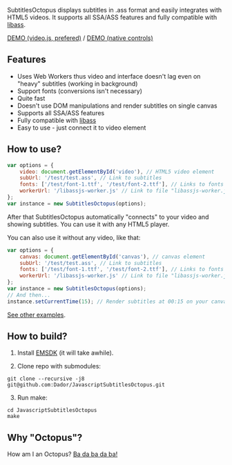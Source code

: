 SubtitlesOctopus displays subtitles in .ass format and easily integrates with HTML5 videos. It supports all SSA/ASS features and fully compatible with [libass](https://github.com/libass/libass).

[DEMO (video.js, prefered)](https://dador.github.io/JavascriptSubtitlesOctopus/videojs.html) / [DEMO (native controls)](https://dador.github.io/JavascriptSubtitlesOctopus/index.html)

## Features

- Uses Web Workers thus video and interface doesn't lag even on "heavy" subtitles (working in background)
- Support fonts (conversions isn't necessary)
- Quite fast
- Doesn't use DOM manipulations and render subtitles on single canvas
- Supports all SSA/ASS features
- Fully compatible with [libass](https://github.com/libass/libass)
- Easy to use - just connect it to video element

## How to use?

```javascript
var options = {
    video: document.getElementById('video'), // HTML5 video element
    subUrl: '/test/test.ass', // Link to subtitles
    fonts: ['/test/font-1.ttf', '/test/font-2.ttf'], // Links to fonts (not required, default font already included in build)
    workerUrl: '/libassjs-worker.js' // Link to file "libassjs-worker.js"
};
var instance = new SubtitlesOctopus(options);
```

After that SubtitlesOctopus automatically "connects" to your video and showing subtitles. You can use it with any HTML5 player.

You can also use it without any video, like that:
```javascript
var options = {
    canvas: document.getElementById('canvas'), // canvas element
    subUrl: '/test/test.ass', // Link to subtitles
    fonts: ['/test/font-1.ttf', '/test/font-2.ttf'], // Links to fonts (not required, default font already included in build)
    workerUrl: '/libassjs-worker.js' // Link to file "libassjs-worker.js"
};
var instance = new SubtitlesOctopus(options);
// And then...
instance.setCurrentTime(15); // Render subtitles at 00:15 on your canvas
```

[See other examples](https://github.com/Dador/JavascriptSubtitlesOctopus/tree/master/example).

## How to build?

1) Install [EMSDK](http://kripken.github.io/emscripten-site/docs/getting_started/downloads.html) (it will take awhile).

2) Clone repo with submodules:
```
git clone --recursive -j8 git@github.com:Dador/JavascriptSubtitlesOctopus.git
```
3) Run make:
```
cd JavascriptSubtitlesOctopus
make
```

## Why "Octopus"?
How am I an Octopus? [Ba da ba da ba!](https://www.youtube.com/watch?v=tOzOD-82mW0)
